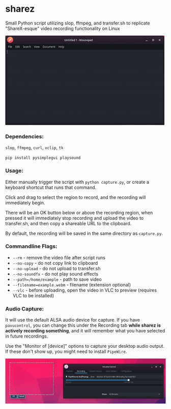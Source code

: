 # sharez
Small Python script utilizing slop, ffmpeg, and transfer.sh to replicate "ShareX-esque" video recording functionality on Linux

![Demonstration of script usage](demo.gif)

### Dependencies:
`slop`, `ffmpeg`, `curl`, `xclip`, `tk`

`pip install pysimplegui playsound`

### Usage:
Either manually trigger the script with `python capture.py`, or create a keyboard shortcut that runs that command. 

Click and drag to select the region to record, and the recording will immediately begin.

There will be an OK button below or above the recording region, when pressed it will immediately stop recording and upload the video to transfer.sh, and then copy a shareable URL to the clipboard.

By default, the recording will be saved in the same directory as `capture.py`.

### Commandline Flags:

* `--rm` - remove the video file after script runs
* `--no-copy` - do not copy link to clipboard
* `--no-upload` - do not upload to transfer.sh
* `--no-soundfx` - do not play sound effects
* `--path=/home/example` - path to save video
* `--filename=example.webm` - filename (extension optional)
* `--vlc` - before uploading, open the video in VLC to preview (requires VLC to be installed)

### Audio Capture:

It will use the default ALSA audio device for capture. If you have `pavucontrol`, you can change this under the Recording tab **while sharez is actively recording something**, and it will remember what you have selected in future recordings.

Use the "Monitor of [device]" options to capture your desktop audio output. If these don't show up, you might need to install `PipeWire`.

![Demonstration of how to record desktop audio](pavucontrol.png)